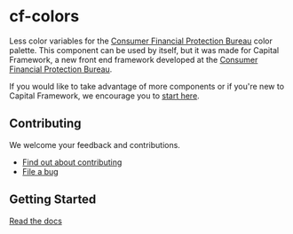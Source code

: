 # cf-colors

Less color variables for the [Consumer Financial Protection Bureau](http://cfpb.github.io/)
color palette.
This component can be used by itself, but it was made for Capital Framework,
a new front end framework developed at the
[Consumer Financial Protection Bureau](http://cfpb.github.io/).

If you would like to take advantage of more components or if you're new to
Capital Framework, we encourage you to [start here](http://cfpb.github.io/capital-framework/).


## Contributing

We welcome your feedback and contributions.

- [Find out about contributing](http://cfpb.github.io/capital-framework/contributing/)
- [File a bug](https://github.com/cfpb/cf-colors/issues/new?body=%23%23%20URL%0D%0D%0D%23%23%20Actual%20Behavior%0D%0D%0D%23%23%20Expected%20Behavior%0D%0D%0D%23%23%20Steps%20to%20Reproduce%0D%0D%0D%23%23%20Screenshot&labels=bug)


## Getting Started

[Read the docs](http://cfpb.github.io/capital-framework/components/)
